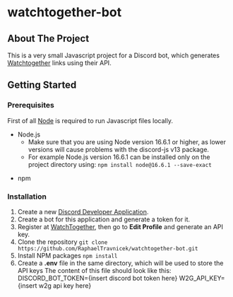 # watchtogether-bot

## About The Project

This is a very small Javascript project for a Discord bot, which generates [Watchtogether](https://community.w2g.tv/) links using their API.

## Getting Started

### Prerequisites

First of all [Node](https://nodejs.org/en/) is required to run Javascript files locally.

- Node.js
  - Make sure that you are using Node version 16.6.1 or higher, as lower versions will cause problems with the discord-js v13 package.
  - For example Node.js version 16.6.1 can be installed only on the project directory using: `npm install node@16.6.1 --save-exact`

* npm

### Installation

1. Create a new [Discord Developer Application](https://discord.com/developers/applications).
2. Create a bot for this application and generate a token for it.
3. Register at [WatchTogether](https://w2g.tv/), then go to **Edit Profile** and generate an API key.
4. Clone the repository
   `git clone https://github.com/RaphaelTravnicek/watchtogether-bot.git`
5. Install NPM packages `npm install`
6. Create a **.env** file in the same directory, which will be used to store the API keys
   The content of this file should look like this:
   DISCORD_BOT_TOKEN={insert discord bot token here}
   W2G_API_KEY={insert w2g api key here}
